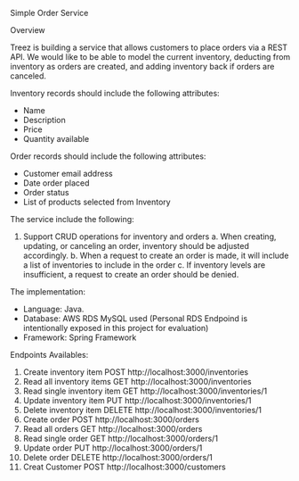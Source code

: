 Simple Order Service

Overview

Treez is building a service that allows customers to place orders via a REST API. We would like to be able to model the current inventory, deducting from inventory as orders are created, and adding inventory back if orders are canceled.

Inventory records should include the following attributes:

* Name
* Description
* Price
* Quantity available

Order records should include the following attributes:

* Customer email address
* Date order placed
* Order status
* List of products selected from Inventory

The service include the following:

1.	Support CRUD operations for inventory and orders
a.	When creating, updating, or canceling an order, inventory should be adjusted accordingly.
b.	When a request to create an order is made, it will include a list of inventories to include in the order
c.	If inventory levels are insufficient, a request to create an order should be denied.

The implementation:

* Language: Java.
* Database: AWS RDS MySQL used (Personal RDS Endpoind is intentionally exposed in this project for evaluation) 
* Framework: Spring Framework

Endpoints Availables: 

1.	Create inventory item
  POST http://localhost:3000/inventories
2.	Read all inventory items
  GET http://localhost:3000/inventories
3.	Read single inventory item
  GET http://localhost:3000/inventories/1
4.	Update inventory item
  PUT http://localhost:3000/inventories/1
5.	Delete inventory item
  DELETE http://localhost:3000/inventories/1
6.	Create order
  POST http://localhost:3000/orders
7.	Read all orders
  GET http://localhost:3000/orders
8.	Read single order
  GET http://localhost:3000/orders/1
9.	Update order
  PUT http://localhost:3000/orders/1
10.	Delete order
  DELETE http://localhost:3000/orders/1
11. Creat Customer
  POST http://localhost:3000/customers
